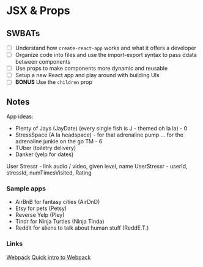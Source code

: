 JSX & Props
=============================

## SWBATs
- [ ] Understand how `create-react-app` works and what it offers a developer
- [ ] Organize code into files and use the import-export syntax to pass ddata between components
- [ ] Use props to make components more dynamic and reusable
- [ ] Setup a new React app and play around with building UIs
- [ ] **BONUS** Use the `children` prop 

## Notes

App ideas:
- Plenty of Jays (JayDate) (every single fish is J - themed oh la la) - 0 
- StressSpace (A la headspace) - for that adrenaline pump ... for the adrenaline junkie on the go TM - 6 
- TUber (toiletry delivery)
-  Danker (yelp for dates)


User 
Stressr - link audio / video, given level, name 
UserStressr - userId, stressId, numTimesVisited, Rating 

### Sample apps
- AirBnB for fantasy cities (AirDnD)
- Etsy for pets (Petsy)
- Reverse Yelp (Pley)
- Tindr for Ninja Turtles (Ninja Tinda)
- Reddit for aliens to talk about human stuff (ReddE.T.)


### Links
[Webpack](https://webpack.js.org/)
[Quick intro to Webpack](https://medium.com/the-self-taught-programmer/what-is-webpack-and-why-should-i-care-part-1-introduction-ca4da7d0d8dc)
